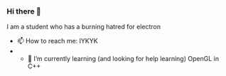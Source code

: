 ### Hi there 👋

I am a student who has a burning hatred for electron
- 📫 How to reach me: IYKYK
- - 🌱 I’m currently learning (and looking for help learning) OpenGL in C++

<!--
**ariiiiiiiiiiiiiZ/ariiiiiiiiiiiiiZ** is a ✨ _special_ ✨ repository because its `README.md` (this file) appears on your GitHub profile.

Here are some ideas to get you started:

- 🔭 I’m currently working on ...
- 🌱 I’m currently learning ...
- 👯 I’m looking to collaborate on ...
- 🤔 I’m looking for help with ...
- 💬 Ask me about ...
- 📫 How to reach me: ...
- 😄 Pronouns: ...
- ⚡ Fun fact: ...
-->
